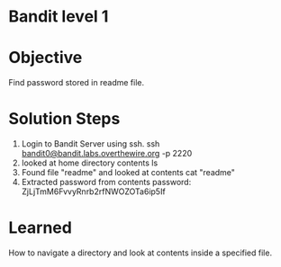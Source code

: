 # Bandit level 1

# Objective
Find password stored in readme file.

# Solution Steps
1. Login to Bandit Server using ssh.
    ssh bandit0@bandit.labs.overthewire.org -p 2220
2. looked at home directory contents
    ls
3. Found file "readme" and looked at contents
    cat "readme"
4. Extracted password from contents
    password: ZjLjTmM6FvvyRnrb2rfNWOZOTa6ip5If

# Learned
How to navigate a directory and look at contents inside a specified file.